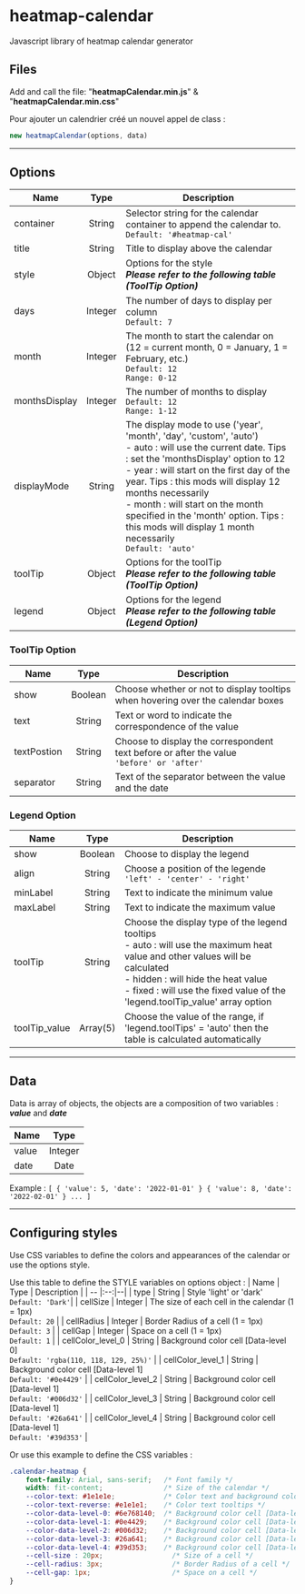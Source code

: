 # heatmap-calendar

Javascript library of heatmap calendar generator

## Files

Add and call the file: "**heatmapCalendar.min.js**" & "**heatmapCalendar.min.css**"

Pour ajouter un calendrier créé un nouvel appel de class :

```javascript
new heatmapCalendar(options, data)
```

---

## Options

| Name | Type | Description |
|--|:--:|--|
| container | String | Selector string for the calendar container to append the calendar to. <br/>``Default: '#heatmap-cal'`` |
| title | String | Title to display above the calendar |
| style | Object | Options for the style <br/>***Please refer to the following table (ToolTip Option)*** |
| days | Integer | The number of days to display per column <br/>``Default: 7`` |
| month | Integer | The month to start the calendar on (12 = current month, 0 = January, 1 = February, etc.) <br/>``Default: 12``<br/>``Range: 0-12`` |
| monthsDisplay | Integer | The number of months to display <br/>``Default: 12`` <br/>``Range: 1-12``|
| displayMode | String | The display mode to use ('year', 'month', 'day', 'custom', 'auto') <br/> - auto : will use the current date. Tips : set the 'monthsDisplay' option to 12 <br/> - year : will start on the first day of the year. Tips : this mods will display 12 months necessarily <br/> - month : will start on the month specified in the 'month' option. Tips : this mods will display 1 month necessarily<br/>``Default: 'auto'``|
| toolTip | Object | Options for the toolTip <br/>***Please refer to the following table (ToolTip Option)*** |
| legend | Object | Options for the legend <br/>***Please refer to the following table (Legend Option)***|

### ToolTip Option

| Name | Type | Description |
|--|:--:|--|
| show | Boolean | Choose whether or not to display tooltips when hovering over the calendar boxes |
| text | String | Text or word to indicate the correspondence of the value |
| textPostion | String | Choose to display the correspondent text before or after the value <br/>``'before' or 'after'``|
| separator | String | Text of the separator between the value and the date |

### Legend Option

| Name | Type | Description |
|--|:--:|--|
| show | Boolean | Choose to display the legend |
| align | String | Choose a position of the legende <br/>``'left' - 'center' - 'right'``|
| minLabel | String | Text to indicate the minimum value |
| maxLabel | String | Text to indicate the maximum value |
| toolTip | String | Choose the display type of the legend tooltips <br/>- auto : will use the maximum heat value and other values will be calculated<br/>- hidden : will hide the heat value<br/>- fixed : will use the fixed value of the 'legend.toolTip_value' array option|
| toolTip_value | Array(5) | Choose the value of the range, if 'legend.toolTips' = 'auto' then the table is calculated automatically|

---

## Data

Data is array of objects, the objects are a composition of two variables : ***value*** and ***date***

| Name | Type|
|--|:--:|
| value | Integer |
| date | Date |

Example :
``
[
    {
        'value': 5,
        'date': '2022-01-01'
    }
    {
        'value': 8,
        'date': '2022-02-01'
    }
    ...
]
``

---

## Configuring styles

Use CSS variables to define the colors and appearances of the calendar or use the options style.

Use this table to define the STYLE variables on options object :
| Name | Type | Description |
| -- |:--:|--|
| type | String | Style 'light' or 'dark' <br/>``Default: 'Dark'``|
| cellSize | Integer | The size of each cell in the calendar (1 = 1px) <br/>``Default: 20`` |
| cellRadius | Integer | Border Radius of a cell (1 = 1px) <br/>``Default: 3`` |
| cellGap | Integer | Space on a cell (1 = 1px) <br/>``Default: 1`` |
| cellColor_level_0 | String | Background color cell [Data-level 0] <br/>``Default: 'rgba(110, 118, 129, 25%)'`` |
| cellColor_level_1 | String | Background color cell [Data-level 1] <br/>``Default: '#0e4429'`` |
| cellColor_level_2 | String | Background color cell [Data-level 1] <br/>``Default: '#006d32'`` |
| cellColor_level_3 | String | Background color cell [Data-level 1] <br/>``Default: '#26a641'`` |
| cellColor_level_4 | String | Background color cell [Data-level 1] <br/>``Default: '#39d353'`` |

Or use this example to define the CSS variables :

```css
.calendar-heatmap {
    font-family: Arial, sans-serif;   /* Font family */
    width: fit-content;               /* Size of the calendar */
    --color-text: #1e1e1e;            /* Color text and background color tooltips */
    --color-text-reverse: #e1e1e1;    /* Color text tooltips */
    --color-data-level-0: #6e768140;  /* Background color cell [Data-level 0] */
    --color-data-level-1: #0e4429;    /* Background color cell [Data-level 1] */
    --color-data-level-2: #006d32;    /* Background color cell [Data-level 2] */
    --color-data-level-3: #26a641;    /* Background color cell [Data-level 3] */
    --color-data-level-4: #39d353;    /* Background color cell [Data-level 4] */
    --cell-size : 20px;                 /* Size of a cell */
    --cell-radius: 3px;                 /* Border Radius of a cell */
    --cell-gap: 1px;                    /* Space on a cell */
}
```
